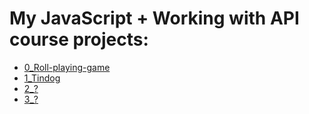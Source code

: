 # My JavaScript + Working with API course projects:
- [0_Roll-playing-game](https://jakgin-js0.netlify.app/)
- [1_Tindog](https://jakgin-js1.netlify.app/)
- [2_?](https://jakgin-js2.netlify.app/)
- [3_?](https://jakgin-js3.netlify.app/)
